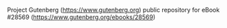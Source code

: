 Project Gutenberg (https://www.gutenberg.org) public repository for eBook #28569 (https://www.gutenberg.org/ebooks/28569)
